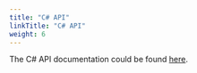 ```yaml
---
title: "C# API"
linkTitle: "C# API"
weight: 6
---
```


The C# API documentation could be found <a href="../external/csharp/index.html">here</a>.